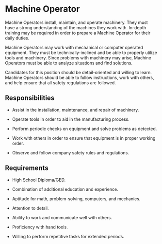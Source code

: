# Machine Operator

Machine Operators install, maintain, and operate machinery. They must have a strong understanding of the machines they work with. In-depth training may be required in order to prepare a Machine Operator for their daily duties.

Machine Operators may work with mechanical or computer operated equipment. They must be technically-inclined and be able to properly utilize tools and machinery. Since problems with machinery may arise, Machine Operators must be able to analyze situations and find solutions.

Candidates for this position should be detail-oriented and willing to learn. Machine Operators should be able to follow instructions, work with others, and help ensure that all safety regulations are followed.

## Responsibilities

* Assist in the installation, maintenance, and repair of machinery.

* Operate tools in order to aid in the manufacturing process.

* Perform periodic checks on equipment and solve problems as detected.

* Work with others in order to ensure that equipment is in proper working order.

* Observe and follow company safety rules and regulations.

## Requirements

* High School Diploma/GED.

* Combination of additional education and experience.

* Aptitude for math, problem-solving, computers, and mechanics.

* Attention to detail.

* Ability to work and communicate well with others.

* Proficiency with hand tools.

* Willing to perform repetitive tasks for extended periods.

